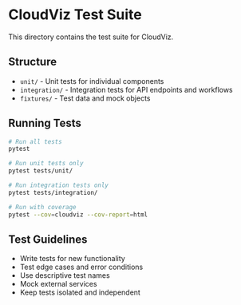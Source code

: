 # CloudViz Test Suite

This directory contains the test suite for CloudViz.

## Structure

- `unit/` - Unit tests for individual components
- `integration/` - Integration tests for API endpoints and workflows
- `fixtures/` - Test data and mock objects

## Running Tests

```bash
# Run all tests
pytest

# Run unit tests only
pytest tests/unit/

# Run integration tests only
pytest tests/integration/

# Run with coverage
pytest --cov=cloudviz --cov-report=html
```

## Test Guidelines

- Write tests for new functionality
- Test edge cases and error conditions
- Use descriptive test names
- Mock external services
- Keep tests isolated and independent